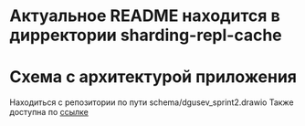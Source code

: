 
# Актуальное README находится в дирректории sharding-repl-cache

# Схема с архитектурой приложения
Находиться с репозитории по пути schema/dgusev_sprint2.drawio
Также доступна по [ссылке](https://drive.google.com/file/d/1C1QJjJnjuSykIG2b3vg_pnpRjEwmk6h6/view?usp=sharing)
